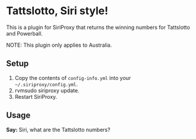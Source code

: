 Tattslotto, Siri style!
===============================

This is a plugin for SiriProxy that returns the winning numbers for Tattslotto and Powerball.

NOTE: This plugin only applies to Australia.

Setup
-----

1. Copy the contents of `config-info.yml` into your `~/.siriproxy/config.yml`.
2. rvmsudo siriproxy update.
3. Restart SiriProxy.

Usage
-----

**Say:** Siri, what are the Tattslotto numbers?